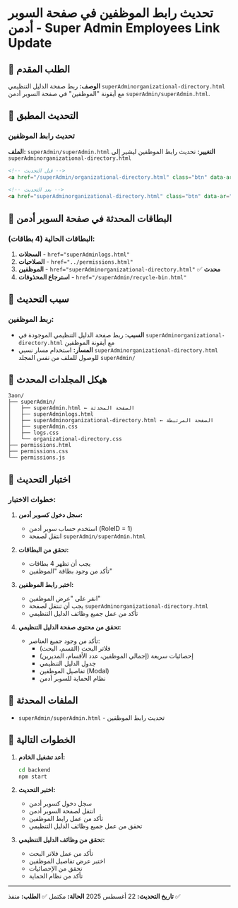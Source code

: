 # تحديث رابط الموظفين في صفحة السوبر أدمن - Super Admin Employees Link Update

## 🎯 الطلب المقدم
**الوصف:** ربط صفحة الدليل التنظيمي `superAdminorganizational-directory.html` مع أيقونة "الموظفين" في صفحة السوبر أدمن `superAdmin/superAdmin.html`.

## 🔧 التحديث المطبق

### تحديث رابط الموظفين
**الملف:** `superAdmin/superAdmin.html`
**التغيير:** تحديث رابط الموظفين ليشير إلى `superAdminorganizational-directory.html`

```html
<!-- قبل التحديث -->
<a href="/superAdmin/organizational-directory.html" class="btn" data-ar="عرض الموظفين" data-en="View Employees">عرض الموظفين</a>

<!-- بعد التحديث -->
<a href="superAdminorganizational-directory.html" class="btn" data-ar="عرض الموظفين" data-en="View Employees">عرض الموظفين</a>
```

## 📁 البطاقات المحدثة في صفحة السوبر أدمن

### البطاقات الحالية (4 بطاقات):
1. **السجلات** - `href="superAdminlogs.html"`
2. **الصلاحيات** - `href="../permissions.html"`
3. **الموظفين** - `href="superAdminorganizational-directory.html"` ✅ **محدث**
4. **استرجاع المحذوفات** - `href="/superAdmin/recycle-bin.html"`

## 🎯 سبب التحديث

### ربط الموظفين:
- **السبب:** ربط صفحة الدليل التنظيمي الموجودة في `superAdminorganizational-directory.html` مع أيقونة الموظفين
- **المسار:** استخدام مسار نسبي `superAdminorganizational-directory.html` للوصول للملف من نفس المجلد `superAdmin/`

## 📁 هيكل المجلدات المحدث
```
3aon/
├── superAdmin/
│   ├── superAdmin.html ← الصفحة المحدثة
│   ├── superAdminlogs.html
│   ├── superAdminorganizational-directory.html ← الصفحة المرتبطة
│   ├── superAdmin.css
│   ├── logs.css
│   └── organizational-directory.css
├── permissions.html
├── permissions.css
└── permissions.js
```

## 🧪 اختبار التحديث

### خطوات الاختبار:
1. **سجل دخول كسوبر أدمن:**
   - استخدم حساب سوبر أدمن (RoleID = 1)
   - انتقل لصفحة `superAdmin/superAdmin.html`

2. **تحقق من البطاقات:**
   - يجب أن تظهر 4 بطاقات
   - تأكد من وجود بطاقة "الموظفين"

3. **اختبر رابط الموظفين:**
   - انقر على "عرض الموظفين"
   - يجب أن تنتقل لصفحة `superAdminorganizational-directory.html`
   - تأكد من عمل جميع وظائف الدليل التنظيمي

4. **تحقق من محتوى صفحة الدليل التنظيمي:**
   - تأكد من وجود جميع العناصر:
     - فلاتر البحث (القسم، البحث)
     - إحصائيات سريعة (إجمالي الموظفين، عدد الأقسام، المديرين)
     - جدول الدليل التنظيمي
     - تفاصيل الموظفين (Modal)
     - نظام الحماية للسوبر أدمن

## 📁 الملفات المحدثة
- `superAdmin/superAdmin.html` - تحديث رابط الموظفين

## 🚀 الخطوات التالية
1. **أعد تشغيل الخادم:**
   ```bash
   cd backend
   npm start
   ```

2. **اختبر التحديث:**
   - سجل دخول كسوبر أدمن
   - انتقل لصفحة السوبر أدمن
   - تأكد من عمل رابط الموظفين
   - تحقق من عمل جميع وظائف الدليل التنظيمي

3. **تحقق من وظائف الدليل التنظيمي:**
   - تأكد من عمل فلاتر البحث
   - اختبر عرض تفاصيل الموظفين
   - تحقق من الإحصائيات
   - تأكد من نظام الحماية

---
**تاريخ التحديث:** 22 أغسطس 2025
**الحالة:** مكتمل ✅
**الطلب:** منفذ ✅
